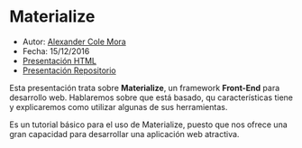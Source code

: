 # Materialize

* Autor: [Alexander Cole Mora](https://github.com/alu0100767421)
* Fecha: 15/12/2016
* [Presentación HTML](https://alu0100767421.github.io/presentacion-styw/)
* [Presentación Repositorio](https://github.com/alu0100767421/presentacion-styw.git)

Esta presentación trata sobre **Materialize**, un framework **Front-End** para desarrollo web. Hablaremos sobre que está basado, qu características tiene y explicaremos como utilizar algunas de sus herramientas.

Es un tutorial básico para el uso de Materialize, puesto que nos ofrece una gran capacidad para desarrollar una aplicación web atractiva.
